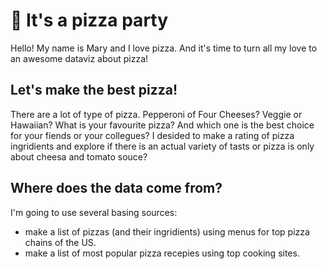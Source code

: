# 🍕 It's a pizza party

Hello! 
My name is Mary and I love pizza.
And it's time to turn all my love to an awesome dataviz about pizza!

## Let's make the best pizza!

There are a lot of type of pizza. 
Pepperoni of Four Cheeses? Veggie or Hawaiian?
What is your favourite pizza? And which one is the best choice for your fiends or your collegues?
I desided to make a rating of pizza ingridients and explore if there is an actual variety of tasts or pizza is only about cheesa and tomato souce? 

## Where does the data come from?

I'm going to use several basing sources:
- make a list of pizzas (and their ingridients) using menus for top pizza chains of the US.
- make a list of most popular pizza recepies using top cooking sites.


